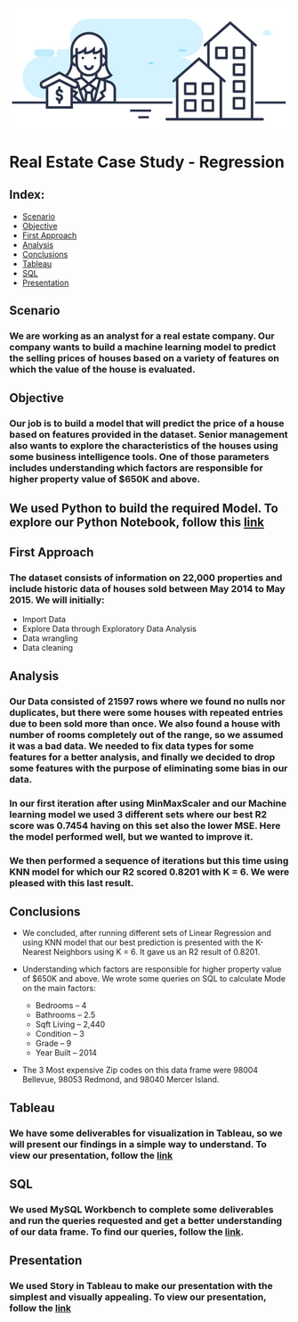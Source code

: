 
![Real Estate Image](images/RealEstate.png "Real Estate Case Study - Regression")
# Real Estate Case Study - Regression

## Index:

- [Scenario](#scenario)
- [Objective](#objective)
- [First Approach](#first-approach)
- [Analysis](#analysis)
-	[Conclusions](#conclusions)
-	[Tableau](#tableau)
- [SQL](#sql)
- [Presentation](#presentation)
 
## Scenario

### We are working as an analyst for a real estate company. Our company wants to build a machine learning model to predict the selling prices of houses based on a variety of features on which the value of the house is evaluated.

## Objective

### Our job is to build a model that will predict the price of a house based on features provided in the dataset. Senior management also wants to explore the characteristics of the houses using some business intelligence tools. One of those parameters includes understanding which factors are responsible for higher property value of $650K and above.

## We used Python to build the required Model. To explore our Python Notebook, follow this [link](Python/mid_bcamp_proRegression.ipynb)

## First Approach

### The dataset consists of information on 22,000 properties and include historic data of houses sold between May 2014 to May 2015. We will initially:
- Import Data
- Explore Data through Exploratory Data Analysis
- Data wrangling
- Data cleaning

## Analysis 

### Our Data consisted of 21597 rows where we found no nulls nor duplicates, but there were some houses with repeated entries due to been sold more than once. We also found a house with number of rooms completely out of the range, so we assumed it was a bad data. We needed to fix data types for some features for a better analysis, and finally we decided to drop some features with the purpose of eliminating some bias in our data.

### In our first iteration after using MinMaxScaler and our Machine learning model we used 3 different sets where our best R2 score was 0.7454 having on this set also the lower MSE. Here the model performed well, but we wanted to improve it.

### We then performed a sequence of iterations but this time using KNN model for which our R2 scored 0.8201 with K = 6. We were pleased with this last result.

## Conclusions

- We concluded, after running different sets of Linear Regression and using KNN model that our best prediction is presented with the K-Nearest Neighbors using K = 6. It gave us an R2 result of 0.8201.

- Understanding which factors are responsible for higher property value of $650K and above. We wrote some queries on SQL to calculate Mode on the main factors:
   -	Bedrooms – 4
   - Bathrooms – 2.5
   - Sqft Living – 2,440
   - Condition – 3
   - Grade – 9
   - Year Built – 2014
- The 3 Most expensive Zip codes on this data frame were 98004 Bellevue, 98053 Redmond, and 98040 Mercer Island.
 
## Tableau

### We have some deliverables for visualization in Tableau, so we will present our findings in a simple way to understand. To view our presentation, follow the [link](https://public.tableau.com/views/RealEstate-ProjRegress/RealEstateKingCountyAnalysis?:language=en-US&:display_count=n&:origin=viz_share_link)

## SQL

### We used MySQL Workbench to complete some deliverables and run the queries requested and get a better understanding of our data frame. To find our queries, follow the [link](SQL/Mid_bootCampProRegression.sql).

## Presentation

### We used Story in Tableau to make our presentation with the simplest and visually appealing. To view our presentation, follow the [link](https://public.tableau.com/views/RealEstate-ProjRegress/RealEstateKingCountyAnalysis?:language=en-US&:display_count=n&:origin=viz_share_link)
